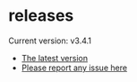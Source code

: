 # releases

Current version: v3.4.1

* [The latest version](https://github.com/inkdropapp/releases/releases/latest)
* [Please report any issue here](https://github.com/inkdropapp/forum)

